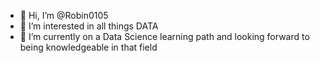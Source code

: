 - 👋 Hi, I’m @Robin0105
- 👀 I’m interested in all things DATA
- 🌱 I’m currently on a Data Science learning path and looking forward to being knowledgeable in that field

<!---
Robin0105/Robin0105 is a ✨ special ✨ repository because its `README.md` (this file) appears on your GitHub profile.
You can click the Preview link to take a look at your changes.
--->
